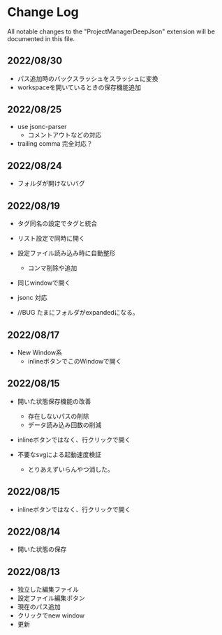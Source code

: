 # Change Log

All notable changes to the "ProjectManagerDeepJson" extension will be documented in this file.

## 2022/08/30

+ パス追加時のバックスラッシュをスラッシュに変換
+ workspaceを開いているときの保存機能追加

## 2022/08/25

+ use jsonc-parser
  + コメントアウトなどの対応
+ trailing comma 完全対応？

## 2022/08/24

+ フォルダが開けないバグ

## 2022/08/19

+ タグ同名の設定でタグと統合
+ リスト設定で同時に開く
+ 設定ファイル読み込み時に自動整形
  + コンマ削除や追加
+ 同じwindowで開く
+ jsonc 対応

+ //BUG たまにフォルダがexpandedになる。


## 2022/08/17

+ New Window系
  + inlineボタンでこのWindowで開く


## 2022/08/15

+ 開いた状態保存機能の改善
  + 存在しないパスの削除
  + データ読み込み回数の削減
+ inlineボタンではなく、行クリックで開く

+ 不要なsvgによる起動速度検証
  + とりあえずいらんやつ消した。


## 2022/08/15

+ inlineボタンではなく、行クリックで開く


## 2022/08/14

+ 開いた状態の保存


## 2022/08/13

+ 独立した編集ファイル
+ 設定ファイル編集ボタン
+ 現在のパス追加
+ クリックでnew window
+ 更新

